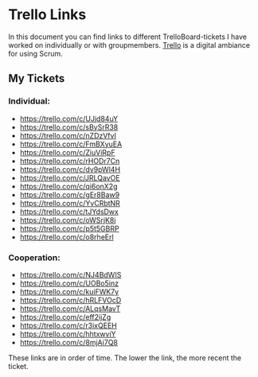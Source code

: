 # Trello Links
In this document you can find links to different TrelloBoard-tickets I have worked on individually or with groupmembers.
[Trello](https://trello.com/nl) is a digital ambiance for using Scrum.

## My Tickets
### Individual:
- https://trello.com/c/UJjd84uY
- https://trello.com/c/sBySrR38
- https://trello.com/c/nZDzVfvI
- https://trello.com/c/FmBXyuEA
- https://trello.com/c/ZiuViRpF
- https://trello.com/c/rHODr7Cn
- https://trello.com/c/dv9pWl4H
- https://trello.com/c/JRLQavOE
- https://trello.com/c/qi6onX2g
- https://trello.com/c/gEr8Baw9
- https://trello.com/c/YvCRbtNR
- https://trello.com/c/tJYdsDwx
- https://trello.com/c/oWSrjK8j
- https://trello.com/c/p5t5GBRP
- https://trello.com/c/o8rheErl
### Cooperation:
- https://trello.com/c/NJ4BdWIS
- https://trello.com/c/UOBo5inz
- https://trello.com/c/kuiFWK7y
- https://trello.com/c/hRLFVOcD
- https://trello.com/c/ALqsMavT
- https://trello.com/c/eff2ijZg
- https://trello.com/c/r3ixQEEH
- https://trello.com/c/hhtxwviY
- https://trello.com/c/8mjAi7Q8

These links are in order of time. The lower the link, the more recent the ticket.

